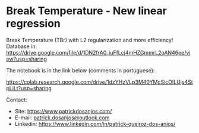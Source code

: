 # Break Temperature - New linear regression

Break Temperature (TBr) with L2 regularization and more efficiency! Database in: https://drive.google.com/file/d/1DN2frA0_iuFfLcj4mHZGmmrL2oAN46ee/view?usp=sharing

The notebook is in the link below (comments in portuguese):

https://colab.research.google.com/drive/1dzYHzVLp3M40YMcSicOILUjs4StpLiLt?usp=sharing

Contact:

- Site: https://www.patrickdosanjos.com/
- E-mail: patrick.dosanjos@outlook.com
- Linkedin: https://www.linkedin.com/in/patrick-queiroz-dos-anjos/
